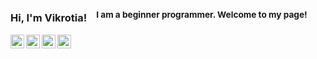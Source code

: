 ### Hi, I'm Vikrotia! &nbsp;&nbsp;<sup> I am a beginner programmer. Welcome to my page!</sup>

<a href="https://t.me/utheryde">
  <img align="left" alt="Telegram" width="22px" src="https://e7.pngegg.com/pngimages/508/998/png-clipart-telegram-computer-icons-logo-android-angle-triangle-thumbnail.png" />
</a>
<a href="https://instagram.com/vvikiaki">
  <img align="left" alt="Instagram" width="22px" src="https://cdn-icons-png.flaticon.com/512/87/87390.png" />
</a>
<a href="https://stepik.org/users/513130502">
  <img align="left" alt="Stepik" width="22px" src="https://encrypted-tbn0.gstatic.com/images?q=tbn:ANd9GcRPyIy8iqgVafTTIM72RNpnd8f-lvP1IiYpawNQqhYHbUHwV3JcPGQt9zN6WA0PmtaQsUw&usqp=CAU" />
</a>
<a href="https://edu.21-school.ru/profile/utheryde@student.21-school.ru">
  <img align="left" alt="School21" width="22px" src="https://applicant.21-school.ru/7ef355add9eab8468c0818d6306cbbb8.webp" />
</a>

